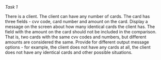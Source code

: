 

*Task 1*

There is a client.
The client can have any number of cards.
The card has three fields - cvv code, card number and amount on the card.
Display a message on the screen about how many identical cards the client has.
The field with the amount on the card should not be included in the comparison.
That is, two cards with the same cvv codes and numbers, but different amounts are considered the same.
Provide for different output message options - for example, the client does not have any cards at all, the client does not have any identical cards and other possible situations.
